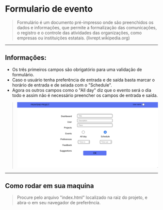 # Formulario de evento

> Formulário é um documento pré-impresso onde são preenchidos os dados e informações, que permite a formalização das comunicações, o registro e o controle das atividades das organizações, como empresas ou instituições estatais. (livrept.wikipedia.org)

______________
## Informações: 
* Os três primeiros campos são obrigatório para uma validação de formulário.
* Caso o usuário tenha preferência de entrada e de saída basta marcar o horário de entrada e de seiada com o "Schedule".
* Agora os outros campos como o "All day" diz que o evento será o dia todo e assim não é necessário preencher os campos de entrada e saída.

> ![webPage](./img/webPage.png)
____
## Como rodar em sua maquina

> Procure pelo arquivo "index.html" localizado na raiz do projeto, e abra-o em seu navegador de preferência.
